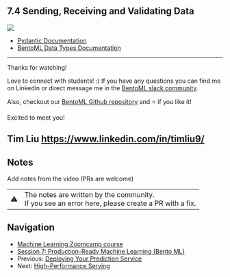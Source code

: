 
## 7.4 Sending, Receiving and Validating Data

<a href="https://www.youtube.com/watch?v=zNYtXde0BCA&list=PL3MmuxUbc_hIhxl5Ji8t4O6lPAOpHaCLR"><img src="images/thumbnail-7-04.jpg"></a>
 

* [Pydantic Documentation](https://pydantic-docs.helpmanual.io/usage/models/)
* [BentoML Data Types Documentation](https://docs.bentoml.org/en/latest/reference/api_io_descriptors.html)

---
Thanks for watching!

Love to connect with students! :) If you have any questions you can find me on Linkedin 
or direct message me in the [BentoML slack community](https://l.bentoml.com/join-slack-mlzoomcamp).

Also, checkout our [BentoML Github repository](https://l.bentoml.com/github-bentoml-mlzoomcamp) and ⭐️ if you like it!

Excited to meet you!

Tim Liu
https://www.linkedin.com/in/timliu9/
---

## Notes

Add notes from the video (PRs are welcome)


<table>
   <tr>
      <td>⚠️</td>
      <td>
         The notes are written by the community. <br>
         If you see an error here, please create a PR with a fix.
      </td>
   </tr>
</table>


## Navigation

* [Machine Learning Zoomcamp course](../)
* [Session 7: Production-Ready Machine Learning (Bento ML)](./)
* Previous: [Deploying Your Prediction Service](03-deploy-bento-service.md)
* Next: [High-Performance Serving](05-high-performance.md)